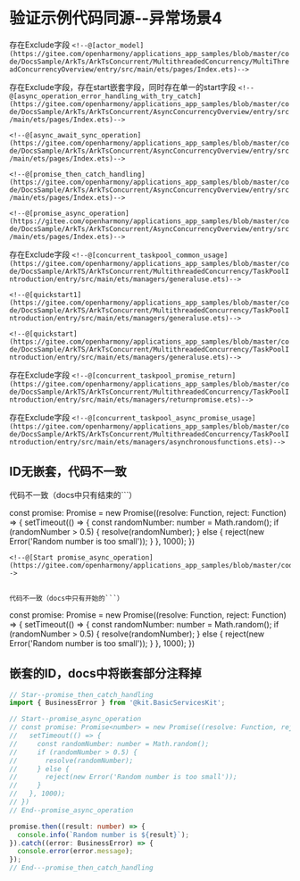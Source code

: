# 验证示例代码同源--异常场景4
存在Exclude字段
`<!--@[actor_model](https://gitee.com/openharmony/applications_app_samples/blob/master/code/DocsSample/ArkTs/ArkTsConcurrent/MultithreadedConcurrency/MultiThreadConcurrencyOverview/entry/src/main/ets/pages/Index.ets)-->`




存在Exclude字段，存在start嵌套字段，同时存在单一的start字段
`<!--@[async_operation_error_handling_with_try_catch](https://gitee.com/openharmony/applications_app_samples/blob/master/code/DocsSample/ArkTs/ArkTsConcurrent/AsyncConcurrencyOverview/entry/src/main/ets/pages/Index.ets)-->`

`<!--@[async_await_sync_operation](https://gitee.com/openharmony/applications_app_samples/blob/master/code/DocsSample/ArkTs/ArkTsConcurrent/AsyncConcurrencyOverview/entry/src/main/ets/pages/Index.ets)-->`

`<!--@[promise_then_catch_handling](https://gitee.com/openharmony/applications_app_samples/blob/master/code/DocsSample/ArkTs/ArkTsConcurrent/AsyncConcurrencyOverview/entry/src/main/ets/pages/Index.ets)-->`

`<!--@[promise_async_operation](https://gitee.com/openharmony/applications_app_samples/blob/master/code/DocsSample/ArkTs/ArkTsConcurrent/AsyncConcurrencyOverview/entry/src/main/ets/pages/Index.ets)-->`




存在Exclude字段
`<!--@[concurrent_taskpool_common_usage](https://gitee.com/openharmony/applications_app_samples/blob/master/code/DocsSample/ArkTS/ArkTsConcurrent/MultithreadedConcurrency/TaskPoolIntroduction/entry/src/main/ets/managers/generaluse.ets)-->`

`<!--@[quickstart1](https://gitee.com/openharmony/applications_app_samples/blob/master/code/DocsSample/ArkTS/ArkTsConcurrent/MultithreadedConcurrency/TaskPoolIntroduction/entry/src/main/ets/managers/generaluse.ets)-->`

`<!--@[quickstart](https://gitee.com/openharmony/applications_app_samples/blob/master/code/DocsSample/ArkTS/ArkTsConcurrent/MultithreadedConcurrency/TaskPoolIntroduction/entry/src/main/ets/managers/generaluse.ets)-->`



存在Exclude字段
`<!--@[concurrent_taskpool_promise_return](https://gitee.com/openharmony/applications_app_samples/blob/master/code/DocsSample/ArkTS/ArkTsConcurrent/MultithreadedConcurrency/TaskPoolIntroduction/entry/src/main/ets/managers/returnpromise.ets)-->`




存在Exclude字段
`<!--@[concurrent_taskpool_async_promise_usage](https://gitee.com/openharmony/applications_app_samples/blob/master/code/DocsSample/ArkTS/ArkTsConcurrent/MultithreadedConcurrency/TaskPoolIntroduction/entry/src/main/ets/managers/asynchronousfunctions.ets)-->`

## ID无嵌套，代码不一致

代码不一致（docs中只有结束的```）

const promise: Promise<number> = new Promise((resolve: Function, reject: Function) => {
  setTimeout(() => {
    const randomNumber: number = Math.random();
    if (randomNumber > 0.5) {
      resolve(randomNumber);
    } else {
      reject(new Error('Random number is too small'));
    }
  },  1000);
})
```
<!--@[Start promise_async_operation](https://gitee.com/openharmony/applications_app_samples/blob/master/code/DocsSample/ArkTs/ArkTsConcurrent/MultithreadedConcurrency/MultiThreadConcurrencyOverview/entry/src/main/ets/pages/Index.ets)-->


代码不一致（docs中只有开始的```）

```
const promise: Promise<number> = new Promise((resolve: Function, reject: Function) => {
  setTimeout(() => {
    const randomNumber: number = Math.random();
    if (randomNumber > 0.5) {
      resolve(randomNumber);
    } else {
      reject(new Error('Random number is too small'));
    }
  },  1000);
})

<!--@[Start promise_async_operation](https://gitee.com/openharmony/applications_app_samples/blob/master/code/DocsSample/ArkTs/ArkTsConcurrent/MultithreadedConcurrency/MultiThreadConcurrencyOverview/entry/src/main/ets/pages/Index.ets)-->

## 嵌套的ID，docs中将嵌套部分注释掉

```ts
// Star--promise_then_catch_handling
import { BusinessError } from '@kit.BasicServicesKit';

// Start--promise_async_operation
// const promise: Promise<number> = new Promise((resolve: Function, reject: Function) => {
//   setTimeout(() => {
//     const randomNumber: number = Math.random();
//     if (randomNumber > 0.5) {
//       resolve(randomNumber);
//     } else {
//       reject(new Error('Random number is too small'));
//     }
//   }, 1000);
// })
// End--promise_async_operation

promise.then((result: number) => {
  console.info(`Random number is ${result}`);
}).catch((error: BusinessError) => {
  console.error(error.message);
});
// End---promise_then_catch_handling
```
<!--![promise_then_catch_handling](https://gitee.com/openharmony/applications_app_samples/blob/master/code/DocsSample/ArkTs/ArkTsConcurrent/AsyncConcurrencyOverview/entry/src/main/ets/pages/Index.ets)-->

